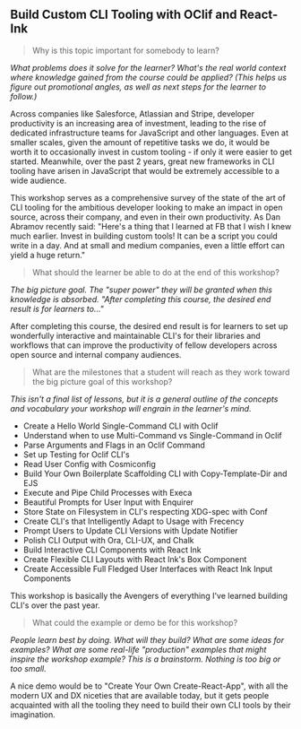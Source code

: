 ## Build Custom CLI Tooling with OClif and React-Ink

> Why is this topic important for somebody to learn?

_What problems does it solve for the learner? What's the real world context where knowledge gained from the course could be applied? (This helps us figure out promotional angles, as well as next steps for the learner to follow.)_

Across companies like Salesforce, Atlassian and Stripe, developer productivity is an increasing area of investment, leading to the rise of dedicated infrastructure teams for JavaScript and other languages. Even at smaller scales, given the amount of repetitive tasks we do, it would be worth it to occasionally invest in custom tooling - if only it were easier to get started. Meanwhile, over the past 2 years, great new frameworks in CLI tooling have arisen in JavaScript that would be extremely accessible to a wide audience.

This workshop serves as a comprehensive survey of the state of the art of CLI tooling for the ambitious developer looking to make an impact in open source, across their company, and even in their own productivity. As Dan Abramov recently said: "Here's a thing that I learned at FB that I wish I knew much earlier. Invest in building custom tools! It can be a script you could write in a day. And at small and medium companies, even a little effort can yield a huge return."

> What should the learner be able to do at the end of this workshop?

_The big picture goal. The "super power" they will be granted when this knowledge is absorbed. "After completing this course, the desired end result is for learners to…"_

After completing this course, the desired end result is for learners to set up wonderfully interactive and maintainable CLI's for their libraries and workflows that can improve the productivity of fellow developers across open source and internal company audiences.

> What are the milestones that a student will reach as they work toward the big picture goal of this workshop?

_This isn't a final list of lessons, but it is a general outline of the concepts and vocabulary your workshop will engrain in the learner's mind._

- Create a Hello World Single-Command CLI with Oclif
- Understand when to use Multi-Command vs Single-Command in Oclif
- Parse Arguments and Flags in an Oclif Command
- Set up Testing for Oclif CLI's
- Read User Config with Cosmiconfig
- Build Your Own Boilerplate Scaffolding CLI with Copy-Template-Dir and EJS
- Execute and Pipe Child Processes with Execa
- Beautiful Prompts for User Input with Enquirer
- Store State on Filesystem in CLI's respecting XDG-spec with Conf
- Create CLI's that Intelligently Adapt to Usage with Frecency
- Prompt Users to Update CLI Versions with Update Notifier
- Polish CLI Output with Ora, CLI-UX, and Chalk
- Build Interactive CLI Components with React Ink
- Create Flexible CLI Layouts with React Ink's Box Component
- Create Accessible Full Fledged User Interfaces with React Ink Input Components

This workshop is basically the Avengers of everything I've learned building CLI's over the past year.

> What could the example or demo be for this workshop?

_People learn best by doing. What will they build? What are some ideas for examples? What are some real-life "production" examples that might inspire the workshop example? This is a brainstorm. Nothing is too big or too small._

A nice demo would be to "Create Your Own Create-React-App", with all the modern UX and DX niceties that are available today, but it gets people acquainted with all the tooling they need to build their own CLI tools by their imagination.
